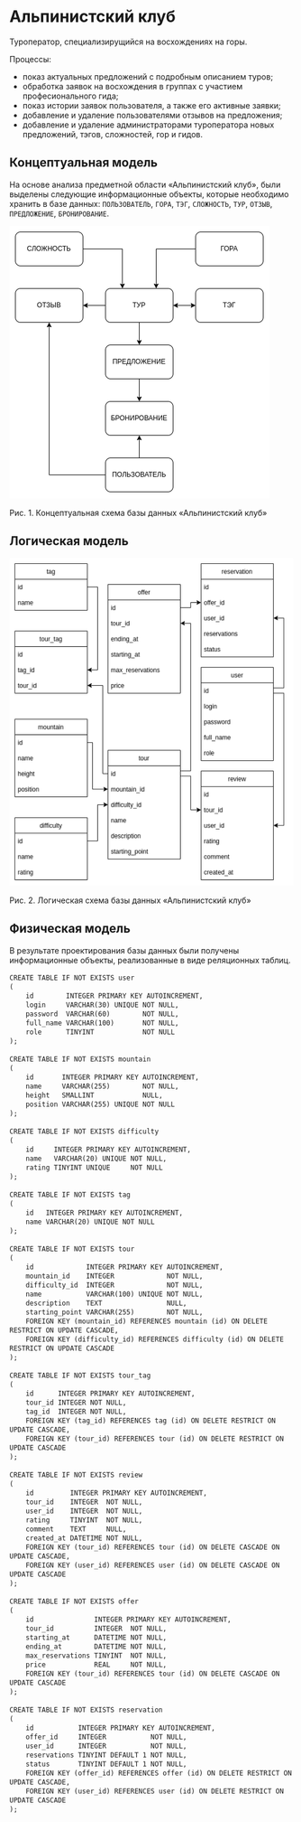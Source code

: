 # Альпинистский клуб

Туроператор, специализирущийся на восхождениях на горы.

Процессы:

- показ актуальных предложений с подробным описанием туров;
- обработка заявок на восхождения в группах с участием професионального гида;
- показ истории заявок пользователя, а также его активные заявки;
- добавление и удаление пользователями отзывов на предложения;
- добавление и удаление администраторами туроператора новых предложений, тэгов, сложностей, гор и гидов.

## Концептуальная модель

На основе анализа предметной области «Альпинистский клуб», были выделены следующие информационные объекты, которые
необходимо хранить в базе данных: `ПОЛЬЗОВАТЕЛЬ`, `ГОРА`, `ТЭГ`, `СЛОЖНОСТЬ`, `ТУР`, `ОТЗЫВ`, `ПРЕДЛОЖЕНИЕ`, `БРОНИРОВАНИЕ`.

![Концептуальная модель](concept-model.png)

Рис. 1. Концептуальная схема базы данных «Альпинистский клуб»

## Логическая модель

![Логическая модель](logic-model.png)

Рис. 2. Логическая схема базы данных «Альпинистский клуб»

## Физическая модель

В результате проектирования базы данных были получены информационные объекты, реализованные в виде реляционных таблиц.

```sqlite
CREATE TABLE IF NOT EXISTS user
(
    id        INTEGER PRIMARY KEY AUTOINCREMENT,
    login     VARCHAR(30) UNIQUE NOT NULL,
    password  VARCHAR(60)        NOT NULL,
    full_name VARCHAR(100)       NOT NULL,
    role      TINYINT            NOT NULL
);

CREATE TABLE IF NOT EXISTS mountain
(
    id       INTEGER PRIMARY KEY AUTOINCREMENT,
    name     VARCHAR(255)        NOT NULL,
    height   SMALLINT            NULL,
    position VARCHAR(255) UNIQUE NOT NULL
);

CREATE TABLE IF NOT EXISTS difficulty
(
    id     INTEGER PRIMARY KEY AUTOINCREMENT,
    name   VARCHAR(20) UNIQUE NOT NULL,
    rating TINYINT UNIQUE     NOT NULL
);

CREATE TABLE IF NOT EXISTS tag
(
    id   INTEGER PRIMARY KEY AUTOINCREMENT,
    name VARCHAR(20) UNIQUE NOT NULL
);

CREATE TABLE IF NOT EXISTS tour
(
    id             INTEGER PRIMARY KEY AUTOINCREMENT,
    mountain_id    INTEGER             NOT NULL,
    difficulty_id  INTEGER             NOT NULL,
    name           VARCHAR(100) UNIQUE NOT NULL,
    description    TEXT                NULL,
    starting_point VARCHAR(255)        NOT NULL,
    FOREIGN KEY (mountain_id) REFERENCES mountain (id) ON DELETE RESTRICT ON UPDATE CASCADE,
    FOREIGN KEY (difficulty_id) REFERENCES difficulty (id) ON DELETE RESTRICT ON UPDATE CASCADE
);

CREATE TABLE IF NOT EXISTS tour_tag
(
    id      INTEGER PRIMARY KEY AUTOINCREMENT,
    tour_id INTEGER NOT NULL,
    tag_id  INTEGER NOT NULL,
    FOREIGN KEY (tag_id) REFERENCES tag (id) ON DELETE RESTRICT ON UPDATE CASCADE,
    FOREIGN KEY (tour_id) REFERENCES tour (id) ON DELETE RESTRICT ON UPDATE CASCADE
);

CREATE TABLE IF NOT EXISTS review
(
    id         INTEGER PRIMARY KEY AUTOINCREMENT,
    tour_id    INTEGER  NOT NULL,
    user_id    INTEGER  NOT NULL,
    rating     TINYINT  NOT NULL,
    comment    TEXT     NULL,
    created_at DATETIME NOT NULL,
    FOREIGN KEY (tour_id) REFERENCES tour (id) ON DELETE CASCADE ON UPDATE CASCADE,
    FOREIGN KEY (user_id) REFERENCES user (id) ON DELETE CASCADE ON UPDATE CASCADE
);

CREATE TABLE IF NOT EXISTS offer
(
    id               INTEGER PRIMARY KEY AUTOINCREMENT,
    tour_id          INTEGER  NOT NULL,
    starting_at      DATETIME NOT NULL,
    ending_at        DATETIME NOT NULL,
    max_reservations TINYINT  NOT NULL,
    price            REAL     NOT NULL,
    FOREIGN KEY (tour_id) REFERENCES tour (id) ON DELETE CASCADE ON UPDATE CASCADE
);

CREATE TABLE IF NOT EXISTS reservation
(
    id           INTEGER PRIMARY KEY AUTOINCREMENT,
    offer_id     INTEGER           NOT NULL,
    user_id      INTEGER           NOT NULL,
    reservations TINYINT DEFAULT 1 NOT NULL,
    status       TINYINT DEFAULT 1 NOT NULL,
    FOREIGN KEY (offer_id) REFERENCES offer (id) ON DELETE RESTRICT ON UPDATE CASCADE,
    FOREIGN KEY (user_id) REFERENCES user (id) ON DELETE RESTRICT ON UPDATE CASCADE
);
```